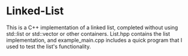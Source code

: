 # Linked-List
This is a C++ implementation of a linked list, completed without using std::list or std::vector or other containers. List.hpp contains the list implementation, and example_main.cpp includes a quick program that I used to test the list's functionality.
